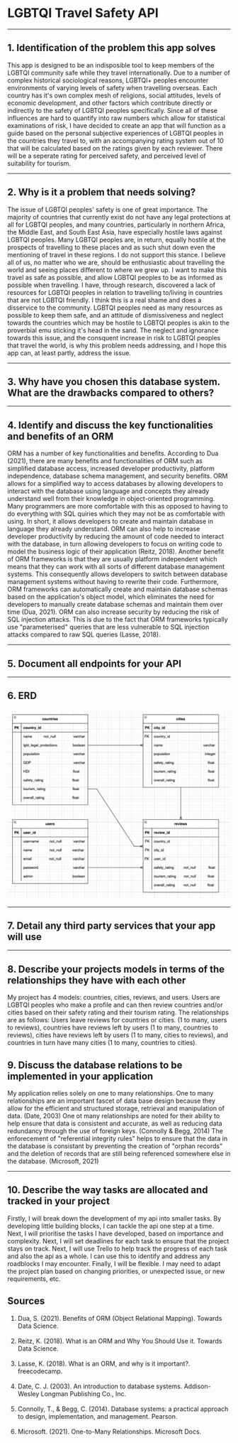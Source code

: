 # LGBTQI Travel Safety API

---

## 1. Identification of the problem this app solves

This app is designed to be an indisposible tool to keep members of the LGBTQI community safe while they travel internationally. Due to a number of complex historical sociological reasons, LGBTQI+ peoples encounter environments of varying levels of safety when travelling overseas. Each country has it's own complex mesh of religions, social attitudes, levels of economic development, and other factors which contribute directly or indirectly to the safety of LGBTQI peoples specifically. Since all of these influences are hard to quantify into raw numbers which allow for statistical examinations of risk, I have decided to create an app that will function as a guide based on the personal subjective experiences of LGBTQI peoples in the countries they travel to, with an accompanying rating system out of 10 that will be calculated based on the ratings given by each reviewer. There will be a seperate rating for perceived safety, and perceived level of suitability for tourism.

---

## 2. Why is it a problem that needs solving?

The issue of LGBTQI peoples' safety is one of great importance. The majority of countries that currently exist do not have any legal protections at all for LGBTQI peoples, and many countries, particularly in northern Africa, the Middle East, and South East Asia, have especially hostile laws against LGBTQI peoples. Many LGBTQI peoples are, in return, equally hostile at the prospects of travelling to these places and as such shut down even the mentioning of travel in these regions. I do not support this stance. I believe all of us, no matter who we are, should be enthusiastic about travelling the world and seeing places different to where we grew up. I want to make this travel as safe as possible, and allow LGBTQI peoples to be as informed as possible when travelling. I have, through research, discovered a lack of resources for LGBTQI peoples in relation to travelling to/living in countries that are not LGBTQI friendly. I think this is a real shame and does a disservice to the community. LGBTQI peoples need as many resources as possible to keep them safe, and an attitude of dismissiveness and neglect towards the countries which may be hostile to LGBTQI peoples is akin to the proverbial emu sticking it's head in the sand. The neglect and ignorance towards this issue, and the consquent increase in risk to LGBTQI peoples that travel the world, is why this problem needs addressing, and I hope this app can, at least partly, address the issue. 

---

## 3. Why have you chosen this database system. What are the drawbacks compared to others?

---

## 4. Identify and discuss the key functionalities and benefits of an ORM

ORM has a number of key functionalities and benefits. According to Dua (2021), there are many benefits and functionalities of ORM such as simplified database access, increased developer productivity, platform independence, database schema management, and security benefits. ORM allows for a simplified way to access databases by allowing developers to interact with the database using language and concepts they already understand well from their knowledge in object-oriented programming. Many programmers are more comfortable with this as opposed to having to do everything with SQL quiries which they may not be as comfortable with using. In short, it allows developers to create and maintain database in language they already understand. ORM can also help to increase developer productivity by reducing the amount of code needed to interact with the database, in turn allowing developers to focus on writing code to model the business logic of their application (Reitz, 2018). Another benefit of ORM frameworks is that they are usually platform independent which means that they can work with all sorts of different database management systems. This consequently allows developers to switch between database management systems without having to rewrite their code. Furthermore, ORM frameworks can automatically create and maintain database schemas based on the application's object model, which eliminates the need for developers to manually create database schemas and maintain them over time (Dua, 2021). ORM can also increase security by reducing the risk of SQL injection attacks. This is due to the fact that ORM frameworks typically use "parameterised" queries that are less vulnerable to SQL injection attacks compared to raw SQL queries (Lasse, 2018).

---

## 5. Document all endpoints for your API

---

## 6. ERD

![ERD](./images/API%20ERD.png)

---

## 7. Detail any third party services that your app will use

---

## 8. Describe your projects models in terms of the relationships they have with each other

My project has 4 models: countries, cities, reviews, and users. Users are LGBTQI peoples who make a profile and can then review countries and/or cities based on their safety rating and their tourism rating. The relationships are as follows: 
Users leave reviews for countries or cities. (1 to many, users to reviews), countries have reviews left by users (1 to many, countries to reviews), cities have reviews left by users (1 to many, cities to reviews), and countries in turn have many cities (1 to many, countries to cities). 

## 9. Discuss the database relations to be implemented in your application

My application relies solely on one to many relationships. One to many relationships are an important fascet of data base design because they allow for the efficient and structured storage, retrieval and manipulation of data. (Date, 2003) One ot many relationships are noted for their ability to help ensure that data is consistent and accurate, as well as reducing data redundancy through the use of foreign keys. (Connolly & Begg, 2014) The enforecement of "referential integrity rules" helps to ensure that the data in the database is consistant by preventing the creation of "orphan records" and the deletion of records that are still being referenced somewhere else in the database. (Microsoft, 2021)

---

## 10. Describe the way tasks are allocated and tracked in your project

Firstly, I will break down the development of my api into smaller tasks. By developing little building blocks, I can tackle the api one step at a time. 
Next, I will prioritise the tasks I have developed, based on importance and complexity. Next, I will set deadlines for each task to ensure that the project stays on track. 
Next, I will use Trello to help track the progress of each task and also the api as a whole. I can use this to identify and address any roadblocks I may encounter. 
Finally, I will be flexible. I may need to adapt the project plan based on changing priorities, or unexpected issue, or new requirements, etc. 

## Sources

<ol>
<li>Dua, S. (2021). Benefits of ORM (Object Relational Mapping). Towards Data Science.</li>
<br>
<li>Reitz, K. (2018). What is an ORM and Why You Should Use it. Towards Data Science.</li>
<br>
<li>Lasse, K. (2018). What is an ORM, and why is it important?. freecodecamp.
</li>
<br>
<li>Date, C. J. (2003). An introduction to database systems. Addison-Wesley Longman Publishing Co., Inc.
</li>
<br>
<li>Connolly, T., & Begg, C. (2014). Database systems: a practical approach to design, implementation, and management. Pearson.</li>
<br>
<li>Microsoft. (2021). One-to-Many Relationships. Microsoft Docs.</li>
<br>
<ol>